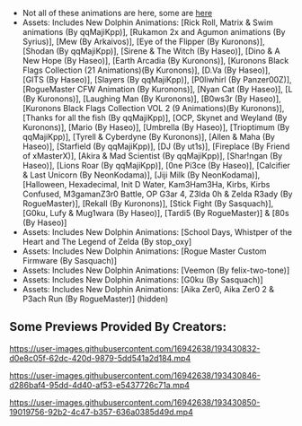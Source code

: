 
- Not all of these animations are here, some are [here](https://github.com/RogueMaster/awesome-flipperzero-withModules/tree/rogue_main/dolphin)
- Assets: Includes New Dolphin Animations: [Rick Roll, Matrix & Swim animations (By qqMajiKpp)], [Rukamon 2x and Agumon animations (By Syrius)], [Mew (By Arkaivos)], [Eye of the Flipper (By Kuronons)], [Shodan (By qqMajiKpp)], [Sirene & The Witch (By Haseo)], [Dino & A New Hope (By Haseo)], [Earth Arcadia (By Kuronons)], [Kuronons Black Flags Collection (21 Animations)(By Kuronons)], [D.Va (By Haseo)], [GITS (By Haseo)], [Slayers (By qqMajiKpp)], [P0liwhirl (By Panzer00Z)], [RogueMaster CFW Animation (By Kuronons)], [Nyan Cat (By Haseo)], [L (By Kuronons)], [Laughing Man (By Kuronons)], [B0ws3r (By Haseo)], [Kuronons Black Flags Collection VOL 2 (9 Animations)(By Kuronons)], [Thanks for all the fish (By qqMajiKpp)], [OCP, Skynet and Weyland (By Kuronons)], [Mario (By Haseo)], [Umbrella (By Haseo)], [Trioptimum (By qqMajiKpp)], [Tyrell & Cyberdyne (By Kuronons)], [Allen & Maha (By Haseo)], [Starfield (By qqMajiKpp)], [DJ (By ut1s)], [Fireplace (By Friend of xMasterX)], [Akira & Mad Scientist (By qqMajiKpp)], [Shar!ngan (By Haseo)], [Lions Roar (By qqMajiKpp)], [0ne Pi3ce (By Haseo)], [Calcifier & Last Unicorn (By NeonKodama)], [Jiji Milk (By NeonKodama)], [Halloween, Hexadecimal, Init D Water, Kam3Ham3Ha, Kirbs, Kirbs Confused, M3gamanZ3r0 Battle, OP G3ar 4, Z3lda 0h & Zelda R3ady (By RogueMaster)], [Rekall (By Kuronons)], [Stick Fight (By Sasquach)], [G0ku, Lufy & Mug1wara (By Haseo)], [Tardi5 (By RogueMaster)] & [80s (By Haseo)]
- Assets: Includes New Dolphin Animations: [School Days, Whistper of the Heart and The Legend of Zelda (By stop_oxy]
- Assets: Includes New Dolphin Animations: [Rogue Master Custom Firmware (By Sasquach)]
- Assets: Includes New Dolphin Animations: [Veemon (By felix-two-tone)]
- Assets: Includes New Dolphin Animations: [G0ku (By Sasquach)]
- Assets: Includes New Dolphin Animations: [Aika Zer0, Aika Zer0 2 & P3ach Run (By RogueMaster)] (hidden)


## Some Previews Provided By Creators:




https://user-images.githubusercontent.com/16942638/193430832-d0e8c05f-62dc-420d-9879-5dd541a2d184.mp4



https://user-images.githubusercontent.com/16942638/193430846-d286baf4-95dd-4d40-af53-e5437726c71a.mp4



https://user-images.githubusercontent.com/16942638/193430850-19019756-92b2-4c47-b357-636a0385d49d.mp4
